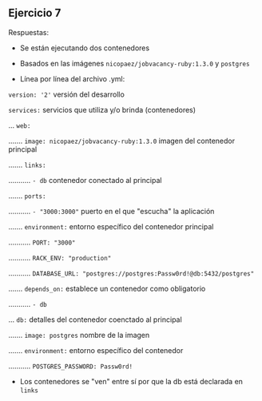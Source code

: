 ## Ejercicio 7

Respuestas:

- Se están ejecutando dos contenedores

- Basados en las imágenes `nicopaez/jobvacancy-ruby:1.3.0` y `postgres`

- Línea por línea del archivo .yml:

`version: '2'` versión del desarrollo

`services:` servicios que utiliza y/o brinda (contenedores)

... `web:`

....... `image: nicopaez/jobvacancy-ruby:1.3.0` imagen del contenedor principal

....... `links:`

........... `- db` contenedor conectado al principal

....... `ports:`

........... `- "3000:3000"` puerto en el que "escucha" la aplicación

....... `environment:` entorno específico del contenedor principal

........... `PORT: "3000"`

........... `RACK_ENV: "production"`

........... `DATABASE_URL: "postgres://postgres:Passw0rd!@db:5432/postgres"`

....... `depends_on:` establece un contenedor como obligatorio

........... `- db`

... `db:` detalles del contenedor coenctado al principal

....... `image: postgres` nombre de la imagen

....... `environment:` entorno específico del contenedor

........... `POSTGRES_PASSWORD: Passw0rd!`

- Los contenedores se "ven" entre sí por que la db está declarada en `links`
